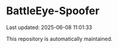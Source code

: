 # BattleEye-Spoofer

Last updated: 2025-06-08 11:01:33

This repository is automatically maintained.
